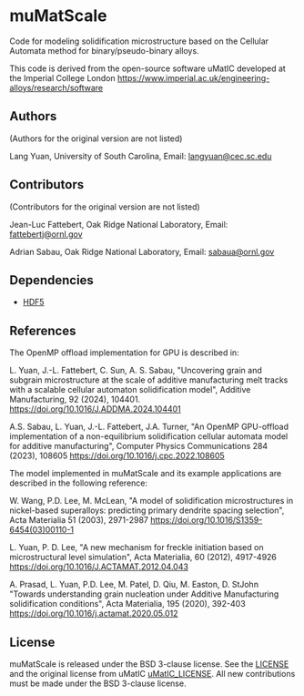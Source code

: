 # muMatScale

Code for modeling solidification microstructure based on the Cellular Automata method for binary/pseudo-binary alloys.

This code is derived from the open-source software uMatIC developed at the
Imperial College London
https://www.imperial.ac.uk/engineering-alloys/research/software

## Authors ##
(Authors for the original version are not listed)

Lang Yuan, University of South Carolina, Email: langyuan@cec.sc.edu

## Contributors ##
(Contributors for the original version are not listed)

Jean-Luc Fattebert, Oak Ridge National Laboratory, Email: fattebertj@ornl.gov

Adrian Sabau, Oak Ridge National Laboratory, Email: sabaua@ornl.gov

## Dependencies ##

* [HDF5](https://support.hdfgroup.org/HDF5)

## References ##


The OpenMP offload implementation for GPU is described in:

L. Yuan, J.-L. Fattebert, C. Sun, A. S. Sabau,
"Uncovering grain and subgrain microstructure at the scale of additive manufacturing melt tracks with a scalable cellular automaton solidification model", Additive Manufacturing, 92 (2024), 104401. https://doi.org/10.1016/J.ADDMA.2024.104401

A.S. Sabau, L. Yuan, J.-L. Fattebert, J.A. Turner,
"An OpenMP GPU-offload implementation of a non-equilibrium solidification
cellular automata model for additive manufacturing",
Computer Physics Communications 284 (2023), 108605
https://doi.org/10.1016/j.cpc.2022.108605

The model implemented in muMatScale and its example applications are described in the following reference:

W. Wang, P.D. Lee, M. McLean,
"A model of solidification microstructures in nickel-based
superalloys: predicting primary dendrite spacing selection",
Acta Materialia 51 (2003), 2971-2987
https://doi.org/10.1016/S1359-6454(03)00110-1

L. Yuan, P. D. Lee,
"A new mechanism for freckle initiation based on microstructural level simulation",
Acta Materialia, 60 (2012), 4917-4926
https://doi.org/10.1016/J.ACTAMAT.2012.04.043

A. Prasad, L. Yuan, P.D. Lee, M. Patel, D. Qiu, M. Easton, D. StJohn
"Towards understanding grain nucleation under Additive Manufacturing solidification conditions",
Acta Materialia, 195 (2020), 392-403
https://doi.org/10.1016/j.actamat.2020.05.012


## License ##

muMatScale is released under the BSD 3-clause license. See the [LICENSE](./LICENSE)
and the original license from uMatIC [uMatIC_LICENSE](./uMatIC_LICENSE).
All new contributions must be made under the BSD 3-clause license.
